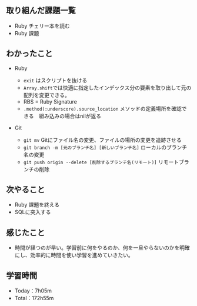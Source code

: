 ## 取り組んだ課題一覧
- Ruby チェリー本を読む
- Ruby 課題

## わかったこと
- Ruby
  - `exit` はスクリプトを抜ける
  - `Array.shift`では快適に指定したインデックス分の要素を取り出して元の配列を変更できる。
  - RBS = Ruby Signature
  - `.method(:underscore).source_location` メソッドの定義場所を確認できる　組み込みの場合はnilが返る

- Git
  - `git mv` Gitにファイル名の変更、ファイルの場所の変更を追跡させる
  - `git branch -m [元のブランチ名] [新しいブランチ名]` ローカルのブランチ名の変更
  - `git push origin --delete [削除するブランチ名(リモート)]` リモートブランチの削除

## 次やること
- Ruby 課題を終える
- SQLに突入する

## 感じたこと
- 時間が経つのが早い。学習前に何をやるのか、何を一旦やらないのかを明確にし、効率的に時間を使い学習を進めていきたい。
 
## 学習時間
- Today：7h05m
- Total：172h55m
